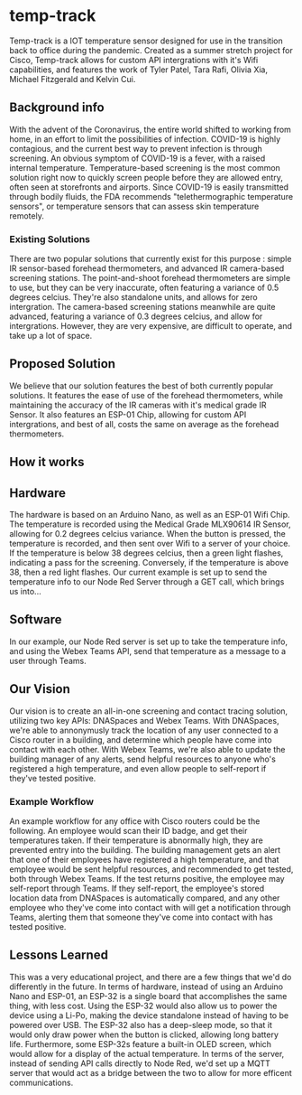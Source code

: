 # temp-track
Temp-track is a IOT temperature sensor designed for use in the transition back to office during the pandemic. Created as a summer stretch project for Cisco, Temp-track allows for custom API intergrations with it's Wifi capabilities, and features the work of Tyler Patel, Tara Rafi, Olivia Xia, Michael Fitzgerald and Kelvin Cui.

## Background info
With the advent of the Coronavirus, the entire world shifted to working from home, in an effort to limit the possibilities of infection. COVID-19 is highly contagious, and the current best way to prevent infection is through screening. An obvious symptom of COVID-19 is a fever, with a raised internal temperature. Temperature-based screening is the most common solution right now to quickly screen people before they are allowed entry, often seen at storefronts and airports. Since COVID-19 is easily transmitted through bodily fluids, the FDA recommends "telethermographic temperature sensors", or temperature sensors that can assess skin temperature remotely. 

### Existing Solutions
There are two popular solutions that currently exist for this purpose : simple IR sensor-based forehead thermometers, and advanced IR camera-based screening stations.
The point-and-shoot forehead thermometers are simple to use, but they can be very inaccurate, often featuring a variance of 0.5 degrees celcius. They're also standalone units, and allows for zero intergration.
The camera-based screening stations meanwhile are quite advanced, featuring a variance of 0.3 degrees celcius, and allow for intergrations. However, they are very expensive, are difficult to operate, and take up a lot of space.

## Proposed Solution
We believe that our solution features the best of both currently popular solutions. It features the ease of use of the forehead thermometers, while maintaining the accuracy of the IR cameras with it's medical grade IR Sensor. It also features an ESP-01 Chip, allowing for custom API intergrations, and best of all, costs the same on average as the forehead thermometers.

## How it works
## Hardware
The hardware is based on an Arduino Nano, as well as an ESP-01 Wifi Chip. The temperature is recorded using the Medical Grade MLX90614 IR Sensor, allowing for 0.2 degrees celcius variance. When the button is pressed, the temperature is recorded, and then sent over Wifi to a server of your choice. If the temperature is below 38 degrees celcius, then a green light flashes, indicating a pass for the screening. Conversely, if the temperature is above 38, then a red light flashes. Our current example is set up to send the temperature info to our Node Red Server through a GET call, which brings us into...

## Software
In our example, our Node Red server is set up to take the temperature info, and using the Webex Teams API, send that temperature as a message to a user through Teams.

## Our Vision
Our vision is to create an all-in-one screening and contact tracing solution, utilizing two key APIs: DNASpaces and Webex Teams. With DNASpaces, we're able to annonymusly track the location of any user connected to a Cisco router in a building, and determine which people have come into contact with each other. With Webex Teams, we're also able to update the building manager of any alerts, send helpful resources to anyone who's registered a high temperature, and even allow people to self-report if they've tested positive. 

### Example Workflow
An example workflow for any office with Cisco routers could be the following. An employee would scan their ID badge, and get their temperatures taken. If their temperature is abnormally high, they are prevented entry into the building. The building management gets an alert that one of their employees have registered a high temperature, and that employee would be sent helpful resources, and recommended to get tested, both through Webex Teams. If the test returns positive, the employee may self-report through Teams. If they self-report, the employee's stored location data from DNASpaces is automatically compared, and any other employee who they've come into contact with will get a notification through Teams, alerting them that someone they've come into contact with has tested positive.

## Lessons Learned
This was a very educational project, and there are a few things that we'd do differently in the future. In terms of hardware, instead of using an Arduino Nano and ESP-01, an ESP-32 is a single board that accomplishes the same thing, with less cost. Using the ESP-32 would also allow us to power the device using a Li-Po, making the device standalone instead of having to be powered over USB. The ESP-32 also has a deep-sleep mode, so that it would only draw power when the button is clicked, allowing long battery life. Furthermore, some ESP-32s feature a built-in OLED screen, which would allow for a display of the actual temperature. In terms of the server, instead of sending API calls directly to Node Red, we'd set up a MQTT server that would act as a bridge between the two to allow for more efficent communications.

